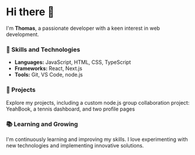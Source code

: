 # Hi there 👋

I'm **Thomas**, a passionate developer with a keen interest in web development.

### 🚀 Skills and Technologies
- **Languages:** JavaScript, HTML, CSS, TypeScript
- **Frameworks:** React, Next.js
- **Tools:** Git, VS Code, node.js

### 🌟 Projects
Explore my projects, including a custom node.js group collaboration project: YeahBook, a tennis dashboard, and two profile pages

### 📚 Learning and Growing
I'm continuously learning and improving my skills. I love experimenting with new technologies and implementing innovative solutions.



